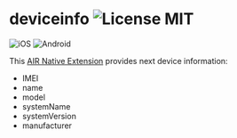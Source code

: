 deviceinfo ![License MIT](http://img.shields.io/badge/license-MIT-lightgray.svg)
==========

![iOS](http://img.shields.io/badge/platform-ios-blue.svg) ![Android](http://img.shields.io/badge/platform-android-green.svg)

This [AIR Native Extension](http://www.adobe.com/devnet/air/native-extensions-for-air.html) provides next device information:
 * IMEI
 * name
 * model
 * systemName
 * systemVersion
 * manufacturer
